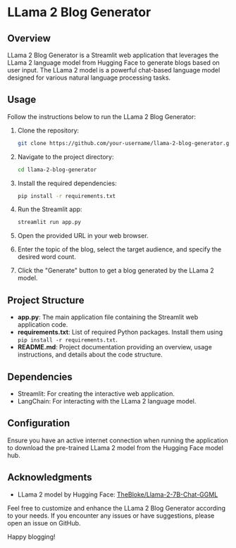 # LLama 2 Blog Generator

## Overview
LLama 2 Blog Generator is a Streamlit web application that leverages the LLama 2 language model from Hugging Face to generate blogs based on user input. The LLama 2 model is a powerful chat-based language model designed for various natural language processing tasks.

## Usage
Follow the instructions below to run the LLama 2 Blog Generator:

1. Clone the repository:
   ```bash
   git clone https://github.com/your-username/llama-2-blog-generator.git
   ```

2. Navigate to the project directory:
   ```bash
   cd llama-2-blog-generator
   ```

3. Install the required dependencies:
   ```bash
   pip install -r requirements.txt
   ```

4. Run the Streamlit app:
   ```bash
   streamlit run app.py
   ```

5. Open the provided URL in your web browser.

6. Enter the topic of the blog, select the target audience, and specify the desired word count.

7. Click the "Generate" button to get a blog generated by the LLama 2 model.

## Project Structure

- **app.py**: The main application file containing the Streamlit web application code.
- **requirements.txt**: List of required Python packages. Install them using `pip install -r requirements.txt`.
- **README.md**: Project documentation providing an overview, usage instructions, and details about the code structure.

## Dependencies
- Streamlit: For creating the interactive web application.
- LangChain: For interacting with the LLama 2 language model.

## Configuration
Ensure you have an active internet connection when running the application to download the pre-trained LLama 2 model from the Hugging Face model hub.

## Acknowledgments
- LLama 2 model by Hugging Face: [TheBloke/Llama-2-7B-Chat-GGML](https://huggingface.co/TheBloke/Llama-2-7B-Chat-GGML)

Feel free to customize and enhance the LLama 2 Blog Generator according to your needs. If you encounter any issues or have suggestions, please open an issue on GitHub.

Happy blogging!
